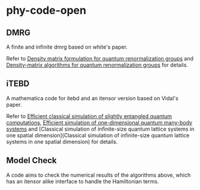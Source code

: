 # phy-code-open

## DMRG

A finite and infinite dmrg based on white's paper.

Refer to [Density matrix formulation for quantum renormalization groups](https://journals.aps.org/prl/abstract/10.1103/PhysRevLett.69.2863) and [Density-matrix algorithms for quantum renormalization groups](https://journals.aps.org/prb/abstract/10.1103/PhysRevB.48.10345) for details.

## iTEBD

A mathematica code for itebd and an itensor version based on Vidal's paper.

Refer to [Efficient classical simulation of slightly entangled quantum computations](https://arxiv.org/abs/quant-ph/0301063), [Efficient simulation of one-dimensional quantum many-body systems](https://arxiv.org/abs/quant-ph/0310089) and [Classical simulation of infinite-size quantum lattice systems in one spatial dimension](Classical simulation of infinite-size quantum lattice systems in one spatial dimension) for details.

## Model Check

A code aims to check the numerical results of the algorithms above, which has an itensor alike interface to handle the Hamiltonian terms.